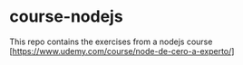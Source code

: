 # course-nodejs
This repo contains the exercises from a nodejs course [https://www.udemy.com/course/node-de-cero-a-experto/]
